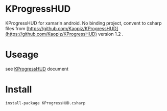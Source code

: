 # KProgressHUD
KProgressHUD for xamarin android.
No binding project, convent to csharp files from [https://github.com/Kaopiz/KProgressHUD](https://github.com/Kaopiz/KProgressHUD) version 1.2  . 


# Useage 

see [KProgressHUD](https://github.com/Kaopiz/KProgressHUD) document 

# Install 

	install-package KProgressHUD.csharp